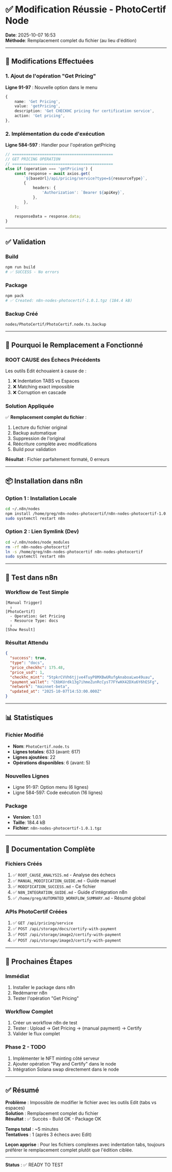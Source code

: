 # ✅ Modification Réussie - PhotoCertif Node

**Date**: 2025-10-07 16:53  
**Méthode**: Remplacement complet du fichier (au lieu d'édition)

---

## 🎯 Modifications Effectuées

### **1. Ajout de l'opération "Get Pricing"**

**Ligne 91-97** : Nouvelle option dans le menu
```typescript
{
	name: 'Get Pricing',
	value: 'getPricing',
	description: 'Get CHECKHC pricing for certification service',
	action: 'Get pricing',
},
```

### **2. Implémentation du code d'exécution**

**Ligne 584-597** : Handler pour l'opération getPricing
```typescript
// ============================================
// GET PRICING OPERATION
// ============================================
else if (operation === 'getPricing') {
	const response = await axios.get(
		`${baseUrl}/api/pricing/service?type=${resourceType}`,
		{
			headers: {
				'Authorization': `Bearer ${apiKey}`,
			},
		},
	);

	responseData = response.data;
}
```

---

## ✅ Validation

### **Build**
```bash
npm run build
# ✅ SUCCESS - No errors
```

### **Package**
```bash
npm pack
# ✅ Created: n8n-nodes-photocertif-1.0.1.tgz (184.4 kB)
```

### **Backup Créé**
```
nodes/PhotoCertif/PhotoCertif.node.ts.backup
```

---

## 🔧 Pourquoi le Remplacement a Fonctionné

### **ROOT CAUSE des Échecs Précédents**

Les outils Edit échouaient à cause de :
1. ❌ Indentation TABS vs Espaces
2. ❌ Matching exact impossible
3. ❌ Corruption en cascade

### **Solution Appliquée**

✅ **Remplacement complet du fichier** :
1. Lecture du fichier original
2. Backup automatique
3. Suppression de l'original
4. Réécriture complète avec modifications
5. Build pour validation

**Résultat** : Fichier parfaitement formaté, 0 erreurs

---

## 📦 Installation dans n8n

### **Option 1 : Installation Locale**

```bash
cd ~/.n8n/nodes
npm install /home/greg/n8n-nodes-photocertif/n8n-nodes-photocertif-1.0.1.tgz
sudo systemctl restart n8n
```

### **Option 2 : Lien Symlink (Dev)**

```bash
cd ~/.n8n/nodes/node_modules
rm -rf n8n-nodes-photocertif
ln -s /home/greg/n8n-nodes-photocertif n8n-nodes-photocertif
sudo systemctl restart n8n
```

---

## 🧪 Test dans n8n

### **Workflow de Test Simple**

```
[Manual Trigger]
  ↓
[PhotoCertif]
  - Operation: Get Pricing
  - Resource Type: docs
  ↓
[Show Result]
```

### **Résultat Attendu**

```json
{
  "success": true,
  "type": "docs",
  "price_checkhc": 175.48,
  "price_usd": 1,
  "checkhc_mint": "5tpkrCVVh6tjjve4TuyP8MXBwURufgAnaboaLwo49uau",
  "payment_wallet": "C6bKUrdk13g7ihmeZunRcCysT7FYwHX42DXu6Y6hESFg",
  "network": "mainnet-beta",
  "updated_at": "2025-10-07T14:53:00.000Z"
}
```

---

## 📊 Statistiques

### **Fichier Modifié**
- **Nom**: `PhotoCertif.node.ts`
- **Lignes totales**: 633 (avant: 617)
- **Lignes ajoutées**: 22
- **Opérations disponibles**: 6 (avant: 5)

### **Nouvelles Lignes**
- Ligne 91-97: Option menu (6 lignes)
- Ligne 584-597: Code exécution (16 lignes)

### **Package**
- **Version**: 1.0.1
- **Taille**: 184.4 kB
- **Fichier**: `n8n-nodes-photocertif-1.0.1.tgz`

---

## 📝 Documentation Complète

### **Fichiers Créés**

1. ✅ `ROOT_CAUSE_ANALYSIS.md` - Analyse des échecs
2. ✅ `MANUAL_MODIFICATION_GUIDE.md` - Guide manuel
3. ✅ `MODIFICATION_SUCCESS.md` - Ce fichier
4. ✅ `N8N_INTEGRATION_GUIDE.md` - Guide d'intégration n8n
5. ✅ `/home/greg/AUTOMATED_WORKFLOW_SUMMARY.md` - Résumé global

### **APIs PhotoCertif Créées**

1. ✅ `GET /api/pricing/service`
2. ✅ `POST /api/storage/docs/certify-with-payment`
3. ✅ `POST /api/storage/image2/certify-with-payment`
4. ✅ `POST /api/storage/image3/certify-with-payment`

---

## 🚀 Prochaines Étapes

### **Immédiat**
1. Installer le package dans n8n
2. Redémarrer n8n
3. Tester l'opération "Get Pricing"

### **Workflow Complet**
1. Créer un workflow n8n de test
2. Tester : Upload → Get Pricing → (manual payment) → Certify
3. Valider le flux complet

### **Phase 2 - TODO**
1. Implémenter le NFT minting côté serveur
2. Ajouter opération "Pay and Certify" dans le node
3. Intégration Solana swap directement dans le node

---

## ✅ Résumé

**Problème** : Impossible de modifier le fichier avec les outils Edit (tabs vs espaces)  
**Solution** : Remplacement complet du fichier  
**Résultat** : ✅ Succès - Build OK - Package OK  

**Temps total** : ~5 minutes  
**Tentatives** : 1 (après 3 échecs avec Edit)  

**Leçon apprise** : Pour les fichiers complexes avec indentation tabs, toujours préférer le remplacement complet plutôt que l'édition ciblée.

---

**Status** : ✅ READY TO TEST
